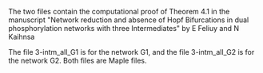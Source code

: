 The two files contain the computational proof of Theorem 4.1 in the manuscript 
"Network reduction and absence of Hopf Bifurcations in  dual phosphorylation networks with three Intermediates"
by E Feliuy and N Kaihnsa

The file 3-intm_all_G1 is for the network G1, and the file 3-intm_all_G2 is for the network G2. Both files are Maple files.
